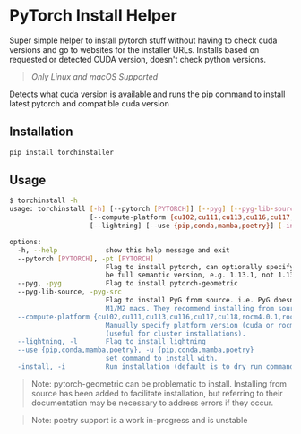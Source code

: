 # PyTorch Install Helper

Super simple helper to install pytorch stuff without having to check cuda versions and go to websites for the installer URLs.
Installs based on requested or detected CUDA version, doesn't check python versions.

> _Only Linux and macOS Supported_

Detects what cuda version is available and runs the pip command to install latest pytorch and compatible cuda version

## Installation

```bash
pip install torchinstaller
```

## Usage

```bash
$ torchinstall -h
usage: torchinstall [-h] [--pytorch [PYTORCH]] [--pyg] [--pyg-lib-source]
                    [--compute-platform {cu102,cu111,cu113,cu116,cu117,cu118,rocm4.0.1,rocm4.1,rocm4.2,rocm4.5.2,rocm5.1.1,rocm5.2,rocm5.4.2}]
                    [--lightning] [--use {pip,conda,mamba,poetry}] [-install]

options:
  -h, --help            show this help message and exit
  --pytorch [PYTORCH], -pt [PYTORCH]
                        Flag to install pytorch, can optionally specify a desired version. Must
                        be full semantic version, e.g. 1.13.1, not 1.13, defaults to `latest`
  --pyg, -pyg           Flag to install pytorch-geometric
  --pyg-lib-source, -pyg-src
                        Flag to install PyG from source. i.e. PyG doesn't support wheels for
                        M1/M2 macs. They recommend installing from source
  --compute-platform {cu102,cu111,cu113,cu116,cu117,cu118,rocm4.0.1,rocm4.1,rocm4.2,rocm4.5.2,rocm5.1.1,rocm5.2,rocm5.4.2}, -c {cu102,cu111,cu113,cu116,cu117,cu118,rocm4.0.1,rocm4.1,rocm4.2,rocm4.5.2,rocm5.1.1,rocm5.2,rocm5.4.2}
                        Manually specify platform version (cuda or rocm) instead ofauto-detect
                        (useful for cluster installations).
  --lightning, -l       Flag to install lightning
  --use {pip,conda,mamba,poetry}, -u {pip,conda,mamba,poetry}
                        set command to install with.
  -install, -i          Run installation (default is to dry run commands)
```

> Note: pytorch-geometric can be problematic to install. Installing from source has been added to facilitate installation, but referring to their documentation may be necessary to address errors if they occur.

> Note: poetry support is a work in-progress and is unstable
